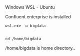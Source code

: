 Windows WSL - Ubuntu 

Confluent enterprise is installed

```
wsl.exe -u bigdata


cd /home/bigdata
```

/home/bigdata is home directory..

